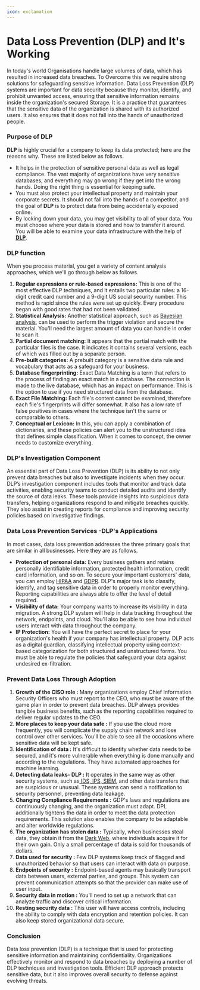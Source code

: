 ```yaml
---
icon: exclamation
---
```


# Data Loss Prevention (DLP) and It's Working

In today's world Organisations handle large volumes of data, which has resulted in increased data breaches. To Overcome this we require strong solutions for safeguarding sensitive information. Data Loss Prevention (DLP) systems are important for data security because they monitor, identify, and prohibit unwanted access, ensuring that sensitive information remains inside the organization's secured Storage. It is a practice that guarantees that the sensitive data of the organization is shared with its authorized users. It also ensures that it does not fall into the hands of unauthorized people.

### **Purpose of DLP**

**DLP** is highly crucial for a company to keep its data protected; here are the reasons why. These are listed below as follows.

* It helps in the protection of sensitive personal data as well as legal compliance. The vast majority of organizations have very sensitive databases, and everything may go wrong if they get into the wrong hands. Doing the right thing is essential for keeping safe.
* You must also protect your intellectual property and maintain your corporate secrets. It should not fall into the hands of a competitor, and the goal of **DLP** is to protect data from being accidentally exposed online.
* By locking down your data, you may get visibility to all of your data. You must choose where your data is stored and how to transfer it around. You will be able to examine your data infrastructure with the help of [**DLP**](https://www.geeksforgeeks.org/computer-networks/data-loss-prevention-dlp-and-its-working/).

### **DLP function**

When you process material, you get a variety of content analysis approaches, which we'll go through below as follows.

1. **Regular expressions or rule-based expressions:** This is one of the most effective DLP techniques, and it entails two particular rules: a 16-digit credit card number and a 9-digit US social security number. This method is rapid since the rules were set up quickly. Every procedure began with good rates that had not been validated.\
   &#x20;
2. **Statistical Analysis:** Another statistical approach, such as [Bayesian analysis](https://www.geeksforgeeks.org/data-science/power-of-bayesian-statistics-probability/), can be used to perform the trigger violation and secure the material. You'll need the largest amount of data you can handle in order to scan it.\
   &#x20;
3. **Partial document matching:** It appears that the partial match with the particular files is the case. It indicates it contains several versions, each of which was filled out by a separate person.\
   &#x20;
4. **Pre-built categories:** A prebuilt category is a sensitive data rule and vocabulary that acts as a safeguard for your business.\
   &#x20;
5. **Database fingerprinting:** Exact Data Matching is a term that refers to the process of finding an exact match in a database. The connection is made to the live database, which has an impact on performance. This is the option to use if you need structured data from the database.\
   &#x20;
6. **Exact File Matching:** Each file's content cannot be examined, therefore each file's fingerprints will differ somewhat. It also has a low rate of false positives in cases where the technique isn't the same or comparable to others.\
   &#x20;
7. **Conceptual or Lexicon:** In this, you can apply a combination of dictionaries, and these policies can alert you to the unstructured idea that defines simple classification. When it comes to concept, the owner needs to customize everything.

### DLP's Investigation Component

An essential part of Data Loss Prevention (DLP) is its ability to not only prevent data breaches but also to investigate incidents when they occur. DLP’s investigation component includes tools that monitor and track data activities, enabling security teams to conduct detailed audits and identify the source of data leaks. These tools provide insights into suspicious data transfers, helping organizations respond to and mitigate breaches quickly. They also assist in creating reports for compliance and improving security policies based on investigative findings.

### **Data Loss Prevention Services -DLP's Applications**

In most cases, data loss prevention addresses the three primary goals that are similar in all businesses. Here they are as follows.

* **Protection of personal data:** Every business gathers and retains personally identifiable information, protected health information, credit card information, and so on. To secure your important customers' data, you can employ [HIPAA](https://www.geeksforgeeks.org/blogs/top-cybersecurity-frameworks/) and [GDPR](https://www.geeksforgeeks.org/ethical-hacking/general-data-protection-regulation-gdpr-considerations/). DLP's major task is to classify, identify, and tag sensitive data in order to properly monitor everything. Reporting capabilities are always able to offer the level of detail required.\
  &#x20;
* **Visibility of data:** Your company wants to increase its visibility in data migration. A strong DLP system will help in data tracking throughout the network, endpoints, and cloud. You'll also be able to see how individual users interact with data throughout the company.\
  &#x20;
* **IP Protection:** You will have the perfect secret to place for your organization's health if your company has intellectual property. DLP acts as a digital guardian, classifying intellectual property using context-based categorization for both structured and unstructured forms. You must be able to regulate the policies that safeguard your data against undesired ex-filtration.

### **Prevent Data Loss Through Adoption**

1. **Growth of the CISO role :** Many organizations employ Chief Information Security Officers who must report to the CEO, who must be aware of the game plan in order to prevent data breaches. DLP always provides tangible business benefits, such as the reporting capabilities required to deliver regular updates to the CEO.\
   &#x20;
2. **More places to keep your data safe :** If you use the cloud more frequently, you will complicate the supply chain network and lose control over other services. You'll be able to see all the occasions where sensitive data will be kept safe.\
   &#x20;
3. **Identification of data :** It's difficult to identify whether data needs to be secured, and it's more vulnerable when everything is done manually and according to the regulations. They have automated approaches for machine learning.\
   &#x20;
4. **Detecting data leaks- DLP :** It operates in the same way as other security systems, such as[ IDS, IPS, SIEM](https://www.geeksforgeeks.org/ethical-hacking/intrusion-detection-system-ids/), and other data transfers that are suspicious or unusual. These systems can send a notification to security personnel, preventing data leakage.\
   &#x20;
5. **Changing Compliance Requirements :** GDP's laws and regulations are continuously changing, and the organization must adapt. DPL additionally tightens the data in order to meet the data protection requirements. This solution also enables the company to be adaptable and alter worldwide regulations.\
   &#x20;
6. **The organization has stolen data :** Typically, when businesses steal data, they obtain it from the [Dark Web](https://www.geeksforgeeks.org/computer-networks/difference-between-deep-web-and-dark-web/), where individuals acquire it for their own gain. Only a small percentage of data is sold for thousands of dollars.\
   &#x20;
7. **Data used for security :** Few DLP systems keep track of flagged and unauthorized behavior so that users can interact with data on purpose.\
   &#x20;
8. **Endpoints of security :** Endpoint-based agents may basically transport data between users, external parties, and groups. This system can prevent communication attempts so that the provider can make use of user input.\
   &#x20;
9. **Security data in motion :** You'll need to set up a network that can analyze traffic and discover critical information.\
   &#x20;
10. **Resting security data :** This user will have access controls, including the ability to comply with data encryption and retention policies. It can also keep stored organizational data secure.

### Conclusion

Data loss prevention (DLP) is a technique that is used for protecting sensitive information and maintaining confidentiality. Organizations effectively monitor and respond to data breaches by deploying a number of DLP techniques and investigation tools. Efficient DLP approach protects sensitive data, but it also improves overall security to defense against evolving threats.
